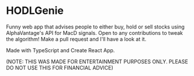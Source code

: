 # HODLGenie
Funny web app that advises people to either buy, hold or sell stocks using AlphaVantage's API for MacD signals. Open to any contributions to tweak the algorithm! Make a pull request and I'll have a look at it. 

Made with TypeScript and Create React App. 

(NOTE: THIS WAS MADE FOR ENTERTAINMENT PURPOSES ONLY. PLEASE DO NOT USE THIS FOR FINANCIAL ADVICE)
